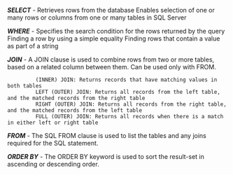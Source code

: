 ***SELECT*** - Retrieves rows from the database
               Enables selection of one or many rows or columns from one or many tables in SQL Server
               
***WHERE*** - Specifies the search condition for the rows returned by the query
              Finding a row by using a simple equality
              Finding rows that contain a value as part of a string
              
***JOIN*** - A JOIN clause is used to combine rows from two or more tables, based on a related column between them. Can be used only with FROM.
             
             (INNER) JOIN: Returns records that have matching values in both tables
             LEFT (OUTER) JOIN: Returns all records from the left table, and the matched records from the right table
             RIGHT (OUTER) JOIN: Returns all records from the right table, and the matched records from the left table
             FULL (OUTER) JOIN: Returns all records when there is a match in either left or right table
             
***FROM*** - The SQL FROM clause is used to list the tables and any joins required for the SQL statement.

***ORDER BY*** - The ORDER BY keyword is used to sort the result-set in ascending or descending order.
